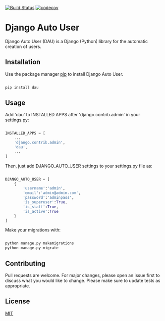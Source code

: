 
[![Build Status](https://travis-ci.org/AndreGuerra123/django_autouser.png)](https://travis-ci.org/AndreGuerra123/django_autouser)
[![codecov](https://codecov.io/gh/AndreGuerra123/django_autouser/branch/master/graph/badge.svg)](https://codecov.io/gh/AndreGuerra123/django_autouser)

# Django Auto User

Django Auto User (DAU) is a Django (Python) library for the automatic creation of users.

## Installation

Use the package manager [pip](https://pip.pypa.io/en/stable/) to install Django Auto User.

```bash

pip install dau

```

## Usage

Add 'dau' to INSTALLED APPS after 'django.contrib.admin' in your settings.py:


```python

INSTALLED_APPS = [
    ...
    'django.contrib.admin',
    'dau',
    ...
]

```

Then, just add DJANGO_AUTO_USER settings to your settings.py file as:

```python

DJANGO_AUTO_USER = [
    {
        'username':'admin',
        'email':'admin@admin.com',
        'password':'adminpass',
        'is_superuser':True,
        'is_staff':True,
        'is_active':True
    }
]

```

Make your migrations with:

```bash

python manage.py makemigrations
python manage.py migrate

```


## Contributing
Pull requests are welcome. For major changes, please open an issue first to discuss what you would like to change.
Please make sure to update tests as appropriate.

## License
[MIT](https://choosealicense.com/licenses/mit/)
